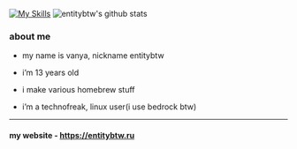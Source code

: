 [![My Skills](https://skillicons.dev/icons?i=py,html,css,linux,ps,ae,lua)](https://entitybtw.ru)
<right>
  ![entitybtw's github stats](https://github-readme-stats.vercel.app/api?username=entitybtw&show_icons=true&theme=merko&hide_border=true&custom_title=entitybtw%27s%20github%20stats)
</right>

### about me

- my name is vanya, nickname entitybtw

- i’m 13 years old

- i make various homebrew stuff

- i’m a technofreak, linux user(i use bedrock btw)


------

#### my website - https://entitybtw.ru
